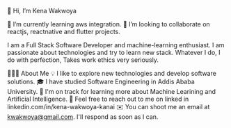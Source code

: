  👋 Hi, I’m Kena Wakwoya

🌱 I’m currently learning aws integration.
 💞️ I’m looking to collaborate on reactjs, reactnative and flutter projects.

I am a Full Stack Software Developer and machine-learning enthusiast. I am passionate about technologies and try to learn new stack.
Whatever I do, I do with perfection, Takes work ethics very seriously.

👨🏻‍💻  About Me
💡  I like to explore new technologies and develop software solutions.
🎓  I have studied Software Engineering in Addis Ababa University.
🌱  I'm on track for learning more about Machine Learining and Artificial Intelligence.
💬  Feel free to reach out to me on linked in linkedin.com/in/kena-wakwoya-kanai
✉️  You can shoot me an email at kwakwoya@gmail.com. I'll respond as soon as I can.


